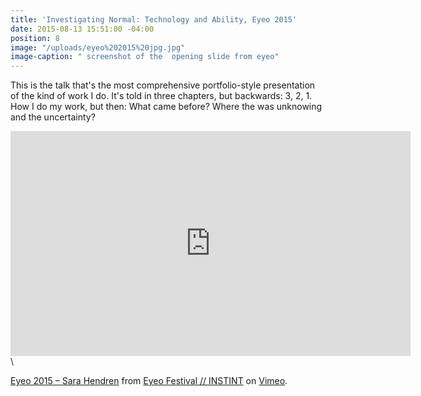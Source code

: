 ```yaml
---
title: 'Investigating Normal: Technology and Ability, Eyeo 2015'
date: 2015-08-13 15:51:00 -04:00
position: 8
image: "/uploads/eyeo%202015%20jpg.jpg"
image-caption: " screenshot of the  opening slide from eyeo"
---
```


This is the talk that's the most comprehensive portfolio-style presentation of the kind of work I do. It's told in three chapters, but backwards: 3, 2, 1. How I do my work, but then: What came before? Where the was unknowing and the uncertainty?

<iframe src="https://player.vimeo.com/video/134764010?color=99cd4f" width="640" height="360" frameborder="0" webkitallowfullscreen mozallowfullscreen allowfullscreen></iframe>\
<p><a href="https://vimeo.com/134764010">Eyeo 2015 &ndash; Sara Hendren</a> from <a href="https://vimeo.com/eyeofestival">Eyeo Festival  //  INSTINT</a> on <a href="https://vimeo.com">Vimeo</a>.</p>